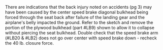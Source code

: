 There are indications that the back injury noted on accidents (pg 3) may have been caused by the center speed brake diagonal bulkhead being forced through the seat back after failure of the landing gear and the airplane's belly impacted the ground.  Refer to the sketch and remove the portion of the plywood bulkhead (part #LB9) shown to allow it to collapse without piercing the seat bulkhead.  Double check that the speed brake arm (#LB20 & #LB2) does not go over center with speed brake down - recheck the 40 lb. closure force.
